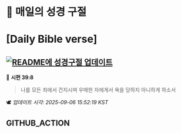 # 🙏 매일의 성경 구절
# [Daily Bible verse]
## [![README에 성경구절 업데이트](https://github.com/DONGSUKA/first_test/actions/workflows/update-readme-bible.yml/badge.svg)](https://github.com/DONGSUKA/first_test/actions/workflows/update-readme-bible.yml)
<!-- START_BIBLE_VERSE -->
📖 **시편 39:8**
> 나를 모든 죄에서 건지시며 우매한 자에게서 욕을 당하지 아니하게 하소서

🕊️ _업데이트 시각: 2025-09-06 15:52:19 KST_
  <!-- END_BIBLE_VERSE -->
## GITHUB_ACTION
